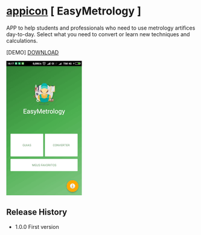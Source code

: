 # [appicon](app/src/main/res/drawable/mechicon3.png) [ EasyMetrology ]

APP to help students and professionals who need to use metrology artifices day-to-day. Select what you need to convert or learn new techniques and calculations.

[DEMO] [DOWNLOAD](https://drive.google.com/file/d/0B2r_spvOc5ZBbEdodUc4cGlzUHc/view?usp=sharing)

![demo](screenshots/demo.gif)


## Release History

* 1.0.0 First version
